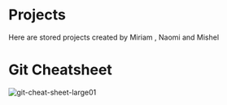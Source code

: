 # Projects

Here are stored projects created by Miriam , Naomi and Mishel

# Git Cheatsheet
![git-cheat-sheet-large01](https://github.com/user-attachments/assets/315f32bc-31d4-4af6-9cd7-d554868c126d)
